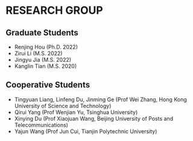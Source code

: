 ---
---

# RESEARCH GROUP

## Graduate Students

- Renjing Hou (Ph.D. 2022)
- Zirui Li (M.S. 2022)
- Jingyu Jia (M.S. 2022)
- Kanglin Tian (M.S. 2020)

## Cooperative Students

- Tingyuan Liang, Linfeng Du, Jinming Ge (Prof Wei Zhang, Hong Kong University of Science and Technology)
- Qirui Yang (Prof Wenjian Yu, Tsinghua University)
- Xinying Du (Prof Xiaojuan Wang, Beijing University of Posts and Telecommunications)
- Yajun Wang (Prof Jun Cui, Tianjin Polytechnic University)
